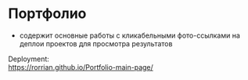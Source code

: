 # Портфолио

- содержит основные работы с кликабельными фото-ссылками на деплои проектов для просмотра результатов

Deployment:  
https://rorrian.github.io/Portfolio-main-page/
